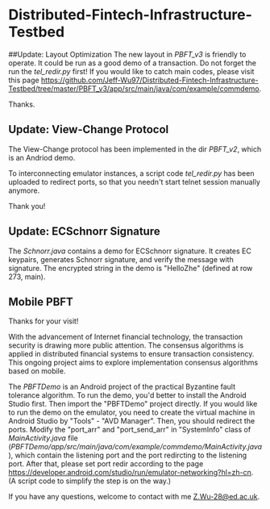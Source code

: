 # Distributed-Fintech-Infrastructure-Testbed
##Update: Layout Optimization
The new layout in *PBFT_v3* is friendly to operate. It could be run as a good demo of a transaction. Do not forget the run the *tel_redir.py* first! 
If you would like to catch main codes, please visit this page https://github.com/Jeff-Wu97/Distributed-Fintech-Infrastructure-Testbed/tree/master/PBFT_v3/app/src/main/java/com/example/commdemo.

Thanks.

## Update: View-Change Protocol
The View-Change protocol has been implemented in the dir *PBFT_v2*, which is an Andriod demo. 


To interconnecting emulator instances, a script code *tel_redir.py* has been uploaded to redirect ports, so that you needn't start telnet session manually anymore.


Thank you!

## Update: ECSchnorr Signature
The *Schnorr.java* contains a demo for ECSchnorr signature. It creates EC keypairs, generates Schnorr signature, and verify the message with signature. The encrypted string in the demo is "HelloZhe" (defined at row 273, main).  

## Mobile PBFT 
Thanks for your visit!

With the advancement of Internet financial technology, the transaction security is drawing more public attention. The consensus algorithms is applied in distributed financial systems to ensure transaction consistency. This ongoing project aims to explore implementation consensus algorithms based on mobile.

The *PBFTDemo* is an Android project of the practical Byzantine fault tolerance algorithm. To run the demo, you'd better to install the Android Studio first. Then import the "PBFTDemo" project directly. If you would like to run the demo on the emulator, you need to create the virtual machine in Android Studio by "Tools" - "AVD Manager". Then, you should redirect the ports. Modify the "port_arr" and "port_send_arr" in "SystemInfo" class of *MainActivity.java* file (*PBFTDemo/app/src/main/java/com/example/commdemo/MainActivity.java*), which contain the listening port and the port redircting to the listening port. After that, please set port redir according to the page https://developer.android.com/studio/run/emulator-networking?hl=zh-cn. (A script code to simplify the step is on the way.)

If you have any questions, welcome to contact with me <Z.Wu-28@ed.ac.uk>.
